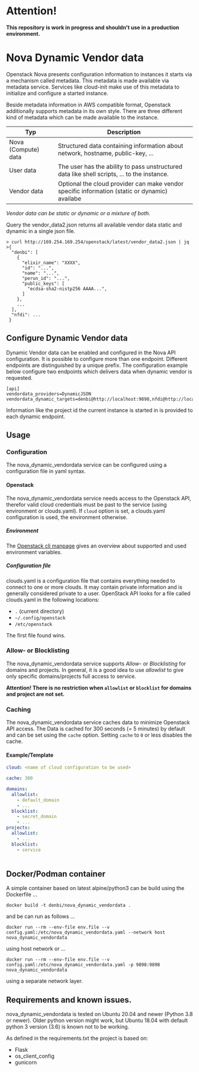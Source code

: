 # Attention! 
**This repository is work in progress and shouldn't use in a production environment.**

# Nova Dynamic Vendor data

Openstack Nova presents configuration information to instances it starts via a mechanism called metadata. 
This metadata is made available via metadata service. Services like cloud-init make use of this metadata
to initialize and configure a started instance.

Beside  metadata information in AWS compatible format, Openstack additionally supports metadata in its
own style. There are three different kind of metadata which can be made available to the instance.

| Typ | Description                                                                                   |
|-----|-----------------------------------------------------------------------------------------------|
| Nova (Compute) data | Structured data containing information about network, hostname, public-key, ...               |
| User data | The user has the ability to pass unstructured data like shell scripts, ...  to the instance.  |
| Vendor data | Optional the cloud provider can make vendor specific information (static or dynamic) availabe |

_Vendor data can be static or dynamic or a mixture of both._

Query the vendor_data2.json returns all available vendor data static and dynamic in a single json file.

```
> curl http://169.254.169.254/openstack/latest/vendor_data2.json | jq 
>{
  "denbi": [
    {
      "elixir_name": "XXXX",
      "id": "...",
      "name": "...",
      "perun_id": "...",
      "public_keys": [
        "ecdsa-sha2-nistp256 AAAA...",
      ]
    },
    ...
  ],
  "nfdi": ...
 }
```

## Configure Dynamic Vendor data

Dynamic Vendor data can be enabled and configured in the Nova API configuration. It is possible to configure more
than one endpoint. Different endpoints are distinguished by a unique prefix. The configuration example below configure
two endpoints which delivers data when dynamic vendor is requested. 
```
[api]
vendordata_providers=DynamicJSON
vendordata_dynamic_targets=denbi@http://localhost:9898,nfdi@http://localhost
```
Information like the project id the current instance is started in is provided to each dynamic endpoint.

## Usage

### Configuration

The nova_dynamic_vendordata service can be configured using a configuration file in yaml syntax.

#### Openstack 

The nova_dynamic_vendordata service needs access to the Openstack API, therefor valid cloud credentials
must be past to the service (using environment or clouds.yaml).
If `cloud` option is set, a clouds.yaml configuration is used, the environment otherwise.

##### Environment

The [Openstack cli manpage](https://docs.openstack.org/python-openstackclient/latest/cli/man/openstack.html#manpage)
gives an overview about supported and used environment variables.

##### Configuration file

clouds.yaml is a configuration file that contains everything needed to connect to one or more clouds.
It may contain private information and is generally considered private to a user. OpenStack API looks
for a file called clouds.yaml in the following locations:

- `.` (current directory)
- `~/.config/openstack`
- `/etc/openstack`

The first file found wins.

### Allow- or Blocklisting

The nova_dynamic_vendordata service supports _Allow_- or _Blocklisting_ for domains and projects. 
In general, it is a good idea to use _allowlist_ to give only specific domains/projects full access
to service. 

**Attention! There is no restriction when `allowlist` or `blocklist` for domains and project
are not set.** 

### Caching

The nova_dynamic_vendordata service caches data to minimize Openstack API access. The Data is cached for
300 seconds (= 5 minutes) by default and can be set using the `cache` option. Setting `cache` to `0` or 
less disables the cache.

#### Example/Template
```yaml
cloud: <name of cloud configuration to be used>

cache: 300 

domains:
  allowlist:
    - default_domain
    - ...
  blocklist:
    - secret_domain
    - ...
projects:
  allowlist:
    - ...
  blocklist:
    - service
    

```


## Docker/Podman container

A simple container based on latest alpine/python3 can be build using the Dockerfile ...

```shell
docker build -t denbi/nova_dynamic_vendordata .
```

and be can run as follows ...

```shell
docker run --rm --env-file env.file --v config.yaml:/etc/nova_dynamic_vendordata.yaml --network host nova_dynamic_vendordata
```
using host network or ...

```shell
docker run --rm --env-file env.file --v config.yaml:/etc/nova_dynamic_vendordata.yaml -p 9898:9898 nova_dynamic_vendordata
```
using a separate network layer.

## Requirements and known issues.
nova_dynamic_vendordata is tested on Ubuntu 20.04 and newer (Python 3.8 or newer). Older python version might work, but
Ubuntu 18.04 with default python 3 version (3.6) is known not to be working.

As defined in the requirements.txt the project is based on:

- Flask
- os_client_config
- gunicorn
